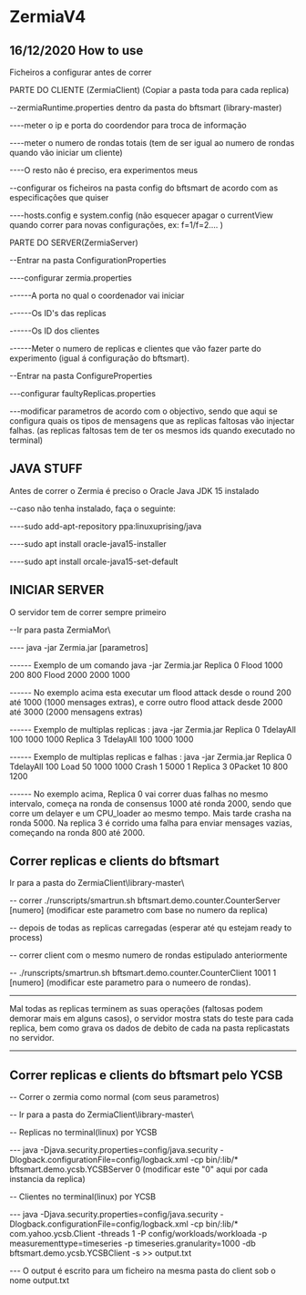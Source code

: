 # ZermiaV4

16/12/2020
How to use 
--------------------------------------------------------

Ficheiros a configurar antes de correr

PARTE DO CLIENTE (ZermiaClient) (Copiar a pasta toda para cada replica)

--zermiaRuntime.properties dentro da pasta do bftsmart (library-master)

----meter o ip e porta do coordendor para troca de informação

----meter o numero de rondas totais (tem de ser igual ao numero de rondas quando vão iniciar um cliente)

----O resto não é preciso, era experimentos meus

--configurar os ficheiros na pasta config do bftsmart de acordo com as especificações que quiser

----hosts.config e system.config (não esquecer apagar o currentView quando correr para novas configurações, ex: f=1/f=2.... )

PARTE DO SERVER(ZermiaServer)

--Entrar na pasta ConfigurationProperties

----configurar zermia.properties

------A porta no qual o coordenador vai iniciar

------Os ID's das replicas

------Os ID dos clientes

------Meter o numero de replicas e clientes que vão fazer parte do experimento (igual á configuração do bftsmart).

--Entrar na pasta ConfigureProperties

---configurar faultyReplicas.properties

---modificar parametros de acordo com o objectivo, sendo que aqui se configura quais os tipos de mensagens que as replicas faltosas vão injectar falhas. (as replicas faltosas tem de ter os mesmos ids quando executado no terminal)

JAVA STUFF
-----------------------------------------------------------------------
Antes de correr o Zermia é preciso o Oracle Java JDK 15 instalado

--caso não tenha instalado, faça o seguinte:

----sudo add-apt-repository ppa:linuxuprising/java

----sudo apt install oracle-java15-installer

----sudo apt install orcale-java15-set-default

INICIAR SERVER
------------------------------------------------------------------------

O servidor tem de correr sempre primeiro

--Ir para pasta ZermiaMor\

---- java -jar Zermia.jar [parametros]

------ Exemplo de um comando java -jar Zermia.jar Replica 0 Flood 1000 200 800 Flood 2000 2000 1000

------ No exemplo acima esta executar um flood attack desde o round 200 até 1000 (1000 mensages extras), e corre outro flood attack desde 2000 até 3000 (2000 mensagens extras)

------ Exemplo de multiplas replicas : java -jar Zermia.jar Replica 0 TdelayAll 100 1000 1000 Replica 3 TdelayAll 100 1000 1000

------ Exemplo de multiplas replicas e falhas : java -jar Zermia.jar Replica 0 TdelayAll 100 Load 50 1000 1000 Crash 1 5000 1 Replica 3 0Packet 10 800 1200  

------ No exemplo acima, Replica 0 vai correr duas falhas no mesmo intervalo, começa na ronda de consensus 1000 até ronda 2000, sendo que corre um delayer e um CPU_loader ao mesmo tempo. Mais tarde crasha na ronda 5000. Na replica 3 é corrido uma falha para enviar mensages vazias, começando na ronda 800 até 2000.

Correr replicas e clients do bftsmart
----------------------------------------------------------

Ir para a pasta do ZermiaClient\library-master\

-- correr ./runscripts/smartrun.sh bftsmart.demo.counter.CounterServer [numero] (modificar este parametro com base no numero da replica)

-- depois de todas as replicas carregadas (esperar até qu estejam ready to process)

-- correr client com o mesmo numero de rondas estipulado anteriormente

-- ./runscripts/smartrun.sh bftsmart.demo.counter.CounterClient 1001 1 [numero] (modificar este parametro para o numeero de rondas).

--------------------------------------------------------------------------------------

Mal todas as replicas terminem as suas operações (faltosas podem demorar mais em alguns casos), o servidor mostra stats do teste para cada replica, bem como grava os dados de debito de cada na pasta replicastats no servidor.

--------------------------------------------------------------------------------------

Correr replicas e clients do bftsmart pelo YCSB
----------------------------------------------------------

-- Correr o zermia como normal (com seus parametros)

-- Ir para a pasta do ZermiaClient\library-master\

-- Replicas no terminal(linux) por YCSB

--- java -Djava.security.properties=config/java.security -Dlogback.configurationFile=config/logback.xml  -cp bin/:lib/* bftsmart.demo.ycsb.YCSBServer 0 (modificar este "0" aqui por cada instancia da replica)

-- Clientes no terminal(linux) por YCSB 

--- java -Djava.security.properties=config/java.security -Dlogback.configurationFile=config/logback.xml  -cp bin/:lib/* com.yahoo.ycsb.Client -threads 1 -P config/workloads/workloada -p measurementtype=timeseries -p timeseries.granularity=1000 -db bftsmart.demo.ycsb.YCSBClient -s >> output.txt

--- O output é escrito para um ficheiro na mesma pasta do client sob o nome output.txt

